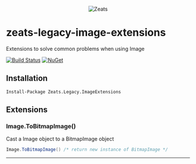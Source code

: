 ﻿<div align="center">

![Zeats](https://zeatsbalancaautomatica.blob.core.windows.net/icons/nuget.png)

</div>

# zeats-legacy-image-extensions

Extensions to solve common problems when using Image

[![Build Status](https://dev.azure.com/zeats/Legacy/_apis/build/status/zeats-legacy-image-extensions?branchName=master)](https://dev.azure.com/zeats/Legacy/_build/latest?definitionId=23&branchName=master)
[![NuGet](https://img.shields.io/nuget/v/Zeats.Legacy.ImageExtensions.svg)](https://www.nuget.org/packages/Zeats.Legacy.ImageExtensions)

## Installation

```PM>
Install-Package Zeats.Legacy.ImageExtensions
```

## Extensions

### Image.ToBitmapImage()
Cast a Image object to a BitmapImage object
```c#
Image.ToBitmapImage() /* return new instance of BitmapImage */
```
---
